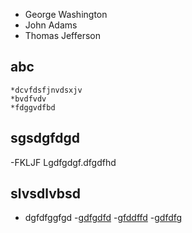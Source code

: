 - George Washington
- John Adams
- Thomas Jefferson
## abc
```
*dcvfdsfjnvdsxjv
*bvdfvdv
*fdggvdfbd
```

## sgsdgfdgd
-FKLJF Lgdfgdgf.dfgdfhd

## slvsdlvbsd
- dgfdfggfgd
-[gdfgdfd](www.google.com)
-[gfddffd](www.yahoo.com)
-[gdfdfg](www.yahoo.com)

